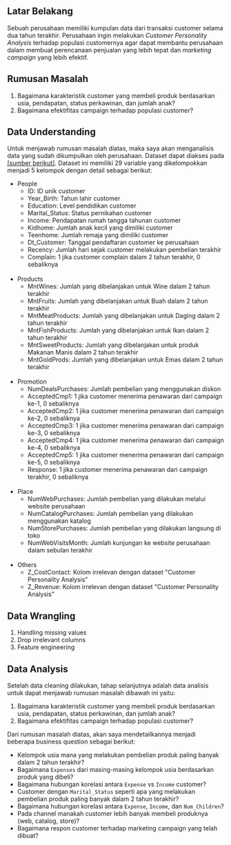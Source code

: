## **Latar Belakang**

Sebuah perusahaan memiliki kumpulan data dari transaksi customer selama dua tahun terakhir. Perusahaan ingin melakukan *Customer Personality Analysis* terhadap populasi customernya agar dapat membantu perusahaan dalam membuat perencanaan penjualan yang lebih tepat dan *marketing campaign* yang lebih efektif.

## **Rumusan Masalah**

1. Bagaimana karakteristik customer yang membeli produk berdasarkan usia, pendapatan, status perkawinan, dan jumlah anak?
2. Bagaimana efektifitas campaign terhadap populasi customer?

## **Data Understanding**

Untuk menjawab rumusan masalah diatas, maka saya akan menganalisis data yang sudah dikumpulkan oleh perusahaan. Dataset dapat diakses pada [[sumber berikut]](https://www.kaggle.com/datasets/imakash3011/customer-personality-analysis). Dataset ini memiliki 29 variable yang dikelompokkan menjadi 5 kelompok dengan detail sebagai berikut:

* People
    - ID: ID unik customer
    - Year_Birth: Tahun lahir customer
    - Education: Level pendidikan customer
    - Marital_Status: Status pernikahan customer
    - Income: Pendapatan rumah tangga tahunan customer
    - Kidhome: Jumlah anak kecil yang dimiliki customer
    - Teenhome: Jumlah remaja yang dimiliki customer
    - Dt_Customer: Tanggal pendaftaran customer ke perusahaan
    - Recency: Jumlah hari sejak customer melakukan pembelian terakhir
    - Complain: 1 jika customer complain dalam 2 tahun terakhir, 0 sebaliknya
<br><br>
* Products
    - MntWines: Jumlah yang dibelanjakan untuk Wine dalam 2 tahun terakhir
    - MntFruits: Jumlah yang dibelanjakan untuk Buah dalam 2 tahun terakhir
    - MntMeatProducts: Jumlah yang dibelanjakan untuk Daging dalam 2 tahun terakhir
    - MntFishProducts: Jumlah yang dibelanjakan untuk Ikan dalam 2 tahun terakhir
    - MntSweetProducts: Jumlah yang dibelanjakan untuk produk Makanan Manis dalam 2 tahun terakhir
    - MntGoldProds: Jumlah yang dibelanjakan untuk Emas dalam 2 tahun terakhir
<br><br>
* Promotion
    - NumDealsPurchases: Jumlah pembelian yang menggunakan diskon
    - AcceptedCmp1: 1 jika customer menerima penawaran dari campaign ke-1, 0 sebaliknya
    - AcceptedCmp2: 1 jika customer menerima penawaran dari campaign ke-2, 0 sebaliknya
    - AcceptedCmp3: 1 jika customer menerima penawaran dari campaign ke-3, 0 sebaliknya 
    - AcceptedCmp4: 1 jika customer menerima penawaran dari campaign ke-4, 0 sebaliknya
    - AcceptedCmp5: 1 jika customer menerima penawaran dari campaign ke-5, 0 sebaliknya
    - Response: 1 jika customer menerima penawaran dari campaign terakhir, 0 sebaliknya
<br><br>
* Place
    - NumWebPurchases: Jumlah pembelian yang dilakukan melalui website perusahaan
    - NumCatalogPurchases: Jumlah pembelian yang dilakukan menggunakan katalog
    - NumStorePurchases: Jumlah pembelian yang dilakukan langsung di toko
    - NumWebVisitsMonth: Jumlah kunjungan ke website perusahaan dalam sebulan terakhir
<br><br>
* Others
    - Z_CostContact: Kolom irrelevan dengan dataset "Customer Personality Analysis"
    - Z_Revenue: Kolom irrelevan dengan dataset "Customer Personality Analysis"

## Data Wrangling

1. Handling missing values
2. Drop irrelevant columns
3. Feature engineering

## **Data Analysis**

Setelah data cleaning dilakukan, tahap selanjutnya adalah data analisis untuk dapat menjawab rumusan masalah dibawah ini yaitu:
1. Bagaimana karakteristik customer yang membeli produk berdasarkan usia, pendapatan, status perkawinan, dan jumlah anak?
2. Bagaimana efektifitas campaign terhadap populasi customer?

Dari rumusan masalah diatas, akan saya mendetailkannya menjadi beberapa business question sebagai berikut:
- Kelompok usia mana yang melakukan pembelian produk paling banyak dalam 2 tahun terakhir?
- Bagaimana `Expenses` dari masing-masing kelompok usia berdasarkan produk yang dibeli?
- Bagaimana hubungan korelasi antara `Expense` vs `Income` customer?
- Customer dengan `Marital_Status` seperti apa yang melakukan pembelian produk paling banyak dalam 2 tahun terakhir?
- Bagaimana hubungan korelasi antara `Expense`, `Income`, dan `Num_Children`?
- Pada channel manakah customer lebih banyak membeli produknya (web, catalog, store)?
- Bagaimana respon customer terhadap marketing campaign yang telah dibuat? 
